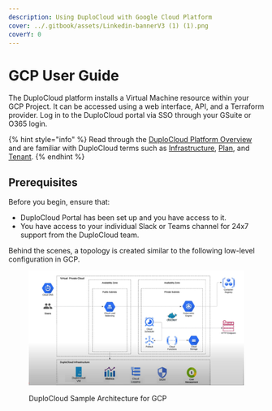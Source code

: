 ```yaml
---
description: Using DuploCloud with Google Cloud Platform
cover: ../.gitbook/assets/Linkedin-bannerV3 (1) (1).png
coverY: 0
---
```


# GCP User Guide

The DuploCloud platform installs a Virtual Machine resource within your GCP Project. It can be accessed using a web interface, API, and a Terraform provider. Log in to the DuploCloud portal via SSO through your GSuite or O365 login.&#x20;

{% hint style="info" %}
Read through the [DuploCloud Platform Overview](../) and are familiar with DuploCloud terms such as [Infrastructure](../welcome-to-duplocloud/application-focused-interface-duplocloud-architecture/duplocloud-common-components/infrastructure.md), [Plan](../welcome-to-duplocloud/application-focused-interface-duplocloud-architecture/duplocloud-common-components/plan.md), and [Tenant](../welcome-to-duplocloud/application-focused-interface-duplocloud-architecture/duplocloud-common-components/tenant.md).
{% endhint %}

## Prerequisites

Before you begin, ensure that:

* DuploCloud Portal has been set up and you have access to it.
* You have access to your individual Slack or Teams channel for 24x7 support from the DuploCloud team.

Behind the scenes, a topology is created similar to the following low-level configuration in GCP.

<figure><img src="../.gitbook/assets/GCP_Rough_Top.png" alt=""><figcaption><p>DuploCloud Sample Architecture for GCP</p></figcaption></figure>
